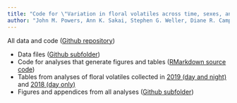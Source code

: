 ```yaml
--- 
title: "Code for \"Variation in floral volatiles across time, sexes, and populations of wind-pollinated *Schiedea globosa* (Caryophyllaceae)\""
author: "John M. Powers, Ann K. Sakai, Stephen G. Weller, Diane R. Campbell"
---
```


All data and code ([Github repository](https://github.com/jmpowers/sglobosa-scent))

* Data files ([Github subfolder](https://github.com/jmpowers/sglobosa-scent/tree/main/data))
* Code for analyses that generate figures and tables ([RMarkdown source code](https://github.com/jmpowers/sglobosa-scent/blob/main/globosa_cut.Rmd))
* Tables from analyses of floral volatiles collected in [2019 (day and night)](./globosa_cut2019.html) and [2018 (day only)](./globosa_cut2018.html)
* Figures and appendices from all analyses ([Github subfolder](https://github.com/jmpowers/sglobosa-scent/tree/main/output_cut))
